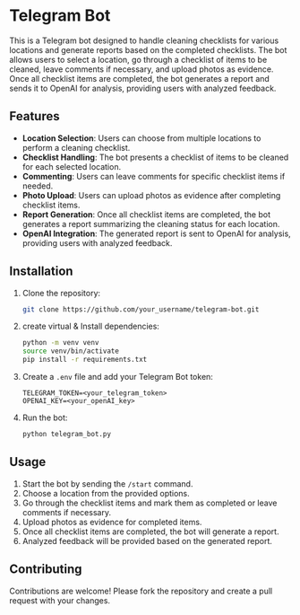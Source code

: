 # Telegram Bot

This is a Telegram bot designed to handle cleaning checklists for various locations and generate reports based on the completed checklists. The bot allows users to select a location, go through a checklist of items to be cleaned, leave comments if necessary, and upload photos as evidence. Once all checklist items are completed, the bot generates a report and sends it to OpenAI for analysis, providing users with analyzed feedback.

## Features

- **Location Selection**: Users can choose from multiple locations to perform a cleaning checklist.
- **Checklist Handling**: The bot presents a checklist of items to be cleaned for each selected location.
- **Commenting**: Users can leave comments for specific checklist items if needed.
- **Photo Upload**: Users can upload photos as evidence after completing checklist items.
- **Report Generation**: Once all checklist items are completed, the bot generates a report summarizing the cleaning status for each location.
- **OpenAI Integration**: The generated report is sent to OpenAI for analysis, providing users with analyzed feedback.

## Installation

1. Clone the repository:

    ```bash
    git clone https://github.com/your_username/telegram-bot.git
    ```

2. create virtual & Install dependencies:

    ```bash
    python -m venv venv
    source venv/bin/activate
    pip install -r requirements.txt
    ```

3. Create a `.env` file and add your Telegram Bot token:

    ```env
    TELEGRAM_TOKEN=<your_telegram_token>
    OPENAI_KEY=<your_openAI_key>
    ```

4. Run the bot:

    ```bash
    python telegram_bot.py
    ```

## Usage

1. Start the bot by sending the `/start` command.
2. Choose a location from the provided options.
3. Go through the checklist items and mark them as completed or leave comments if necessary.
4. Upload photos as evidence for completed items.
5. Once all checklist items are completed, the bot will generate a report.
6. Analyzed feedback will be provided based on the generated report.

## Contributing

Contributions are welcome! Please fork the repository and create a pull request with your changes.

